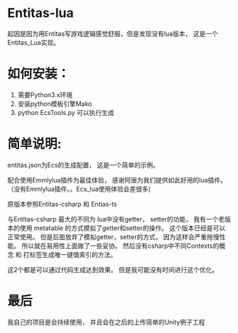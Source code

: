 # Entitas-lua
起因是因为用Entitas写游戏逻辑感觉舒服，但是发现没有lua版本， 这是一个Entitas_Lua实现。


# 如何安装：
1. 需要Python3.x环境
2. 安装python模板引擎Mako
3. python EcsTools.py 可以执行生成



# 简单说明:
entitas.json为Ecs的生成配置，  这是一个简单的示例。

配合使用Emmlylua插件为最佳体验， 感谢阿唐为我们提供如此好用的lua插件。（没有Emmlylua插件。。Ecs_lua使用体验会差很多)

原版本参照Entitas-csharp 和 Entias-ts

与Entitas-csharp 最大的不同为 lua中没有getter， setter的功能， 我有一个老版本的使用 metatable 的方式模拟了getter和setter的操作。 
这个版本已经是可以正常使用。 
但是后面放弃了模拟getter，setter的方式， 因为这样会严重拖慢性能。 所以就在易用性上面做了一些妥协。
然后没有csharp中不同Contexts的概念  和  打标签生成唯一键值索引的方法。

这2个都是可以通过代码生成达到效果。 但是我可能没有时间进行这个优化。


# 最后

我自己的项目是会持续使用， 并且会在之后的上传简单的Unity例子工程
